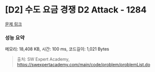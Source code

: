 # [D2] 수도 요금 경쟁 D2 Attack - 1284 

[문제 링크](https://swexpertacademy.com/main/code/problem/problemDetail.do?contestProbId=AV189xUaI8UCFAZN) 

### 성능 요약

메모리: 18,408 KB, 시간: 100 ms, 코드길이: 1,021 Bytes



> 출처: SW Expert Academy, https://swexpertacademy.com/main/code/problem/problemList.do